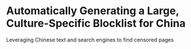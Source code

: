 # Automatically Generating a Large, Culture-Specific Blocklist for China
Leveraging Chinese text and search engines to find censored pages
